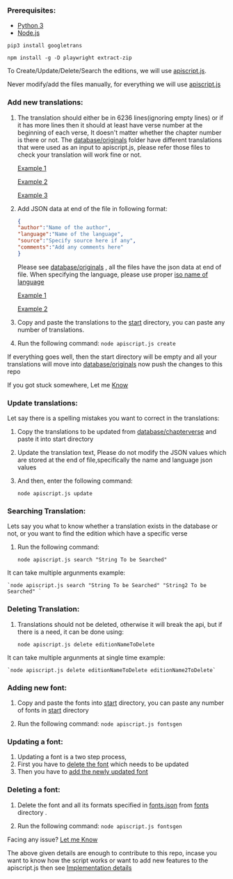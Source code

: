 ### Prerequisites:

- [Python 3](https://www.python.org/downloads/ "Python 3")
- [Node.js](https://nodejs.org/en/ "Node.js")

`pip3 install googletrans`

`npm install -g -D playwright extract-zip `

To Create/Update/Delete/Search the editions, we will use [apiscript.js](https://github.com/fawazahmed0/quran-api/blob/1/apiscript.js "apiscript.js"). 

Never modify/add the files manually, for everything we will use [apiscript.js](https://github.com/fawazahmed0/quran-api/blob/1/apiscript.js "apiscript.js")

### Add new translations:
1. The translation should either be in 6236 lines(ignoring empty lines) or if it has more lines then it should at least have verse number at the beginning of each verse, It doesn't matter whether the chapter number is there or not.
The [database/originals](https://github.com/fawazahmed0/quran-api/tree/1/database/originals "database/originals") folder have different translations that were used as an input to apiscript.js, please refer those files to check your translation will work fine or not.

    [Example 1](https://raw.githubusercontent.com/fawazahmed0/quran-api/1/database/originals/Uthmanic%20v13.txt.new "Example 1")

    [Example 2](https://github.com/fawazahmed0/quran-api/blob/1/database/originals/en.itani.txt "Example 2")

    [Example 3](https://cdn.jsdelivr.net/gh/fawazahmed0/quran-api@1/database/originals/ara-quranuthmani.txt "Example 3")

2.  Add JSON data at end of the file in following format:
    ```json
    {
    "author":"Name of the author",
    "language":"Name of the language",
    "source":"Specify source here if any",
    "comments":"Add any comments here"
    }
    ```  
    Please see [database/originals](https://github.com/fawazahmed0/quran-api/tree/1/database/originals "database/originals") , all the files have the json data at end of file.
When specifying the language, please use proper [iso name of language](https://github.com/fawazahmed0/quran-api/blob/1/isocodes/iso-codes.json "iso name of language")

    [Example 1](https://github.com/fawazahmed0/quran-api/blob/af77602a92a2ea906b0dd970b4bfeb8bc79c0bc2/database/originals/en.sahih#L6238 "Example 1")
    
    [Example 2](https://github.com/fawazahmed0/quran-api/blob/af77602a92a2ea906b0dd970b4bfeb8bc79c0bc2/database/originals/zh.jian#L6239 "Example 2")
    
3. Copy and paste the translations to the [start](https://github.com/fawazahmed0/quran-api/tree/1/start "start") directory, you can paste any number of translations.

4. Run the following command:
`node apiscript.js create`

    


If everything goes well, then the start directory will be empty and all your translations will move into [database/originals](https://github.com/fawazahmed0/quran-api/tree/1/database/originals "database/originals")
now push the changes to this repo

If you got stuck somewhere, Let me  [Know](https://github.com/fawazahmed0/quran-api/issues/new "Know")

### Update translations:

Let say there is a spelling mistakes you want to correct in the translations:

1. Copy the translations to be updated from [database/chapterverse](https://github.com/fawazahmed0/quran-api/tree/1/database/chapterverse "database/chapterverse") and paste it into start directory

2. Update the translation text, Please do not modify the JSON values which are stored at the end of file,specifically the name and language json values

3. And then, enter the following command:

    `node apiscript.js update`


### Searching Translation:

Lets say you what to know whether a translation exists in the database or not, or you want to find the edition which have a specific verse

1. Run the following command:

    `node apiscript.js search "String To be Searched"`

It can take multiple argunments example:

    `node apiscript.js search "String To be Searched" "String2 To be Searched" `

### Deleting Translation:
1. Translations should not be deleted, otherwise it will break the api, but if there is a need, it can be done using:

    `node apiscript.js delete editionNameToDelete`

It can take multiple argunments at single time example:

    `node apiscript.js delete editionNameToDelete editionName2ToDelete`


### Adding new font:
1. Copy and paste the fonts into [start](https://github.com/fawazahmed0/quran-api/tree/1/start "start") directory, you can paste any number of fonts in [start](https://github.com/fawazahmed0/quran-api/tree/1/start "start") directory

2. Run the following command:
    `node apiscript.js fontsgen`

### Updating a font:
1. Updating a font is a two step process,
2. First you have to [delete the font](#deleting-a-font) which needs to be updated
3. Then you have to [add the newly updated font](#adding-new-font)


###  Deleting a font:
1. Delete the font and all its formats specified in [fonts.json](https://cdn.jsdelivr.net/gh/fawazahmed0/quran-api@1/fonts.json "fonts.json") from [fonts](https://github.com/fawazahmed0/quran-api/tree/1/fonts "fonts") directory .

2. Run the following command:
    `node apiscript.js fontsgen`

Facing any issue? [Let me Know](https://github.com/fawazahmed0/quran-api/issues/new "Let me Know ")

The above given details are enough to contribute to this repo, incase you want to know how the script works or want to add new features to the apiscript.js then see [Implementation details](https://github.com/fawazahmed0/quran-api/blob/1/Implementation.md "Implementation details")
